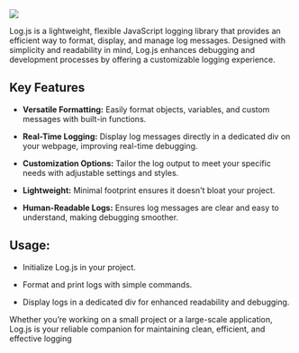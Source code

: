 <img src="https://upcdn.io/12a1z8q/raw/LogJS.webp">

Log.js is a lightweight, flexible JavaScript logging library that provides an efficient way to format, display, and manage log messages. Designed with simplicity and readability in mind, Log.js enhances debugging and development processes by offering a customizable logging experience.

## Key Features
- **Versatile Formatting:** Easily format objects, variables, and custom messages with built-in functions.

- **Real-Time Logging:** Display log messages directly in a dedicated div on your webpage, improving real-time debugging.

- **Customization Options:** Tailor the log output to meet your specific needs with adjustable settings and styles.

- **Lightweight:** Minimal footprint ensures it doesn't bloat your project.

- **Human-Readable Logs:** Ensures log messages are clear and easy to understand, making debugging smoother.

## Usage:
- Initialize Log.js in your project.

- Format and print logs with simple commands.

- Display logs in a dedicated div for enhanced readability and debugging.

Whether you’re working on a small project or a large-scale application, Log.js is your reliable companion for maintaining clean, efficient, and effective logging

